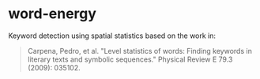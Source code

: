 # word-energy
Keyword detection using spatial statistics based on the work in:
>Carpena, Pedro, et al. "Level statistics of words: Finding keywords in literary texts and symbolic sequences." Physical Review E 79.3 (2009): 035102.
